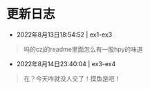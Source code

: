 # 更新日志
* 2022年8月13日18:54:52 | ex1-ex3
>   吗的czj的readme里面怎么有一股hpy的味道
* 2022年8月14日23:40:04 | ex3-ex4
>   在？今天咋就没人交了！摸鱼是吧！